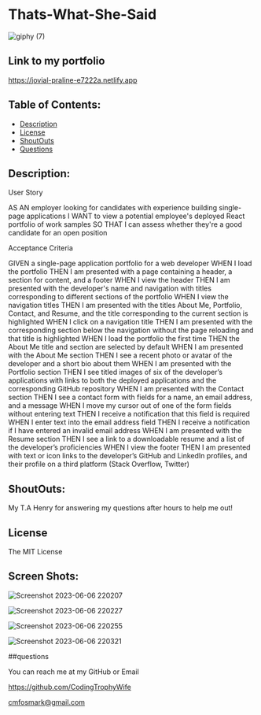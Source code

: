 # Thats-What-She-Said


![giphy (7)](https://github.com/CodingTrophyWife/Thats-What-She-Said/assets/126922695/2c9f0d75-e4bb-4f9c-8d79-df346105fd79)


## Link to my portfolio

https://jovial-praline-e7222a.netlify.app

## Table of Contents:

- [Description](#description)
- [License](#license)
- [ShoutOuts](#shoutouts)
- [Questions](#questions)


## Description:

User Story

AS AN employer looking for candidates with experience building single-page applications
I WANT to view a potential employee's deployed React portfolio of work samples
SO THAT I can assess whether they're a good candidate for an open position


Acceptance Criteria

GIVEN a single-page application portfolio for a web developer
WHEN I load the portfolio
THEN I am presented with a page containing a header, a section for content, and a footer
WHEN I view the header
THEN I am presented with the developer's name and navigation with titles corresponding to different sections of the portfolio
WHEN I view the navigation titles
THEN I am presented with the titles About Me, Portfolio, Contact, and Resume, and the title corresponding to the current section is highlighted
WHEN I click on a navigation title
THEN I am presented with the corresponding section below the navigation without the page reloading and that title is highlighted
WHEN I load the portfolio the first time
THEN the About Me title and section are selected by default
WHEN I am presented with the About Me section
THEN I see a recent photo or avatar of the developer and a short bio about them
WHEN I am presented with the Portfolio section
THEN I see titled images of six of the developer’s applications with links to both the deployed applications and the corresponding GitHub repository
WHEN I am presented with the Contact section
THEN I see a contact form with fields for a name, an email address, and a message
WHEN I move my cursor out of one of the form fields without entering text
THEN I receive a notification that this field is required
WHEN I enter text into the email address field
THEN I receive a notification if I have entered an invalid email address
WHEN I am presented with the Resume section
THEN I see a link to a downloadable resume and a list of the developer’s proficiencies
WHEN I view the footer
THEN I am presented with text or icon links to the developer’s GitHub and LinkedIn profiles, and their profile on a third platform (Stack Overflow, Twitter) 

## ShoutOuts:

My T.A Henry for answering my questions after hours to help me out!



## License

The MIT License



## Screen Shots:

![Screenshot 2023-06-06 220207](https://github.com/CodingTrophyWife/Thats-What-She-Said/assets/126922695/e88565b5-9988-4ee6-ab86-9e1dbb2cbddd)

![Screenshot 2023-06-06 220227](https://github.com/CodingTrophyWife/Thats-What-She-Said/assets/126922695/266eff2a-971e-41c4-a472-240df780a5ae)

 ![Screenshot 2023-06-06 220255](https://github.com/CodingTrophyWife/Thats-What-She-Said/assets/126922695/539e533f-912a-4313-a018-a25067b73688)
 
 ![Screenshot 2023-06-06 220321](https://github.com/CodingTrophyWife/Thats-What-She-Said/assets/126922695/2fbebd0d-946e-490a-be30-f337063c92b7)



##questions 

You can reach me at my GitHub or Email

https://github.com/CodingTrophyWife

cmfosmark@gmail.com
